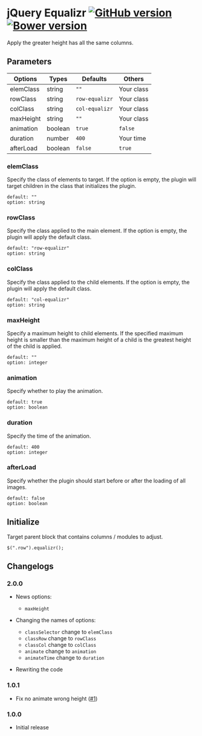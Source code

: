 # jQuery Equalizr [![GitHub version](https://badge.fury.io/gh/agenceepsilon%2Fjquery-equalizr.png)](http://badge.fury.io/gh/agenceepsilon%2Fjquery-equalizr) [![Bower version](https://badge.fury.io/bo/jquery-equalizr.png)](http://badge.fury.io/bo/jquery-equalizr)

Apply the greater height has all the same columns.

## Parameters

| Options   | Types   | Defaults         | Others     |
| --------- | ------- | ---------------- | ---------- |
| elemClass | string  | ``""``           | Your class |
| rowClass  | string  | ``row-equalizr`` | Your class |
| colClass  | string  | ``col-equalizr`` | Your class |
| maxHeight | string  | ``""``           | Your class |
| animation | boolean | ``true``         | ``false``  |
| duration  | number  | ``400``          | Your time  |
| afterLoad | boolean | ``false``        | ``true``   |

### elemClass

Specify the class of elements to target. If the option is empty, the plugin will target children in the class that initializes the plugin.

    default: ""
    option: string

### rowClass

Specify the class applied to the main element. If the option is empty, the plugin will apply the default class.

    default: "row-equalizr"
    option: string

### colClass

Specify the class applied to the child elements. If the option is empty, the plugin will apply the default class.

    default: "col-equalizr"
    option: string
    
### maxHeight

Specify a maximum height to child elements. If the specified maximum height is smaller than the maximum height of a child is the greatest height of the child is applied.

    default: ""
    option: integer

### animation

Specify whether to play the animation.

    default: true
    option: boolean

### duration

Specify the time of the animation.

    default: 400
    option: integer

### afterLoad

Specify whether the plugin should start before or after the loading of all images.

    default: false
    option: boolean

## Initialize

Target parent block that contains columns / modules to adjust.

    $(".row").equalizr();

## Changelogs

### 2.0.0

* News options:
    * ``maxHeight``
    
* Changing the names of options:
    * ``classSelector`` change to ``elemClass``
    * ``classRow`` change to ``rowClass``
    * ``classCol`` change to ``colClass``
    * ``animate`` change to ``animation``
    * ``animateTime`` change to ``duration``
    
* Rewriting the code

### 1.0.1

* Fix no animate wrong height ([#1](https://github.com/agenceepsilon/jquery-equalizr/issues/1))

### 1.0.0

* Initial release